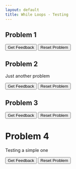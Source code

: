 ```yaml
---
layout: default
title: While Loops - Testing
---
```


## Problem 1
<div id="Testing 1-sortableTrash" class="sortable-code"></div> 
<div id="Testing 1-sortable" class="sortable-code"></div> 
<div style="clear:both;"></div> 
<p> 
    <input id="Testing 1-feedbackLink" value="Get Feedback" type="button" /> 
    <input id="Testing 1-newInstanceLink" value="Reset Problem" type="button" /> 
</p> 
<script type="text/javascript"> 
(function(){
  var initial = "number = int(input(&quot;Enter a number: &quot;))\n" +
    "if number &gt; 10:\n" +
    "	print(&quot;Greater than 10&quot;)\n" +
    "else:\n" +
    "	print(&quot;Less than 10&quot;)\n" +
    "number = input(&quot;Enter a number&quot;) #distractor";
  var parsonsPuzzle = new ParsonsWidget({
    "sortableId": "Testing 1-sortable",
    "max_wrong_lines": 1,
    "grader": ParsonsWidget._graders.LineBasedGrader,
    "exec_limit": 2500,
    "can_indent": false,
    "x_indent": 50,
    "lang": "en",
    "show_feedback": true,
    "trashId": "Testing 1-sortableTrash"
  });
  parsonsPuzzle.init(initial);
  parsonsPuzzle.shufffleLines();
  $("#Testing 1-newInstanceLink").click(function(event){ 
      event.preventDefault(); 
      parsonsPuzzle.shuffleLines(); 
  }); 
  $("#Testing 1-feedbackLink").click(function(event){ 
      event.preventDefault(); 
      parsonsPuzzle.getFeedback(); 
  }); 
})(); 
</script>

## Problem 2
Just another problem
<div id="MaybeThis-sortableTrash" class="sortable-code"></div> 
<div id="MaybeThis-sortable" class="sortable-code"></div> 
<div style="clear:both;"></div> 
<p> 
    <input id="MaybeThis-feedbackLink" value="Get Feedback" type="button" /> 
    <input id="MaybeThis-newInstanceLink" value="Reset Problem" type="button" /> 
</p> 
<script type="text/javascript"> 
(function(){
  var initial = "print(&quot;Simpler test&quot;)\n" +
    "print(&quot;Please work&quot;)";
  var parsonsPuzzle = new ParsonsWidget({
    "sortableId": "MaybeThis-sortable",
    "max_wrong_lines": 0,
    "grader": ParsonsWidget._graders.LineBasedGrader,
    "exec_limit": 2500,
    "can_indent": true,
    "x_indent": 50,
    "lang": "en",
    "show_feedback": true,
    "trashId": "MaybeThis-sortableTrash"
  });
  parsonsPuzzle.init(initial);
  parsonsPuzzle.shuffleLines();
  $("#MaybeThis-newInstanceLink").click(function(event){ 
      event.preventDefault(); 
      parsonsPuzzle.shuffleLines(); 
  }); 
  $("#MaybeThis-feedbackLink").click(function(event){ 
      event.preventDefault(); 
      parsonsPuzzle.getFeedback(); 
  }); 
})(); 
</script>

## Problem 3
<div id="p1-sortableTrash" class="sortable-code"></div>
<div id="p1-sortable" class="sortable-code"></div>
<div style="clear:both;"></div>
<p>
    <input id="p1-feedbackLink" value="Get Feedback" type="button" />
    <input id="p1-newInstanceLink" value="Reset Problem" type="button" />
</p>
<script type="text/javascript">
  var initial = "print(\"Hello\")\n" +
    "print(\" \")\n" +
    "print(\"World\")\n" +
    "print(\"!\")";
  var parsonsPuzzle = new ParsonsWidget({
    "sortableId": "p1-sortable",
    "max_wrong_lines": 10,
    "grader": ParsonsWidget._graders.LineBasedGrader,
    "exec_limit": 2500,
    "can_indent": false,
    "x_indent": 50,
    "lang": "en",
    "trashId": "p1-sortableTrash"
  });
  parsonsPuzzle.init(initial);
  parsonsPuzzle.shuffleLines();
  $("#p1-newInstanceLink").click(function(event){
      event.preventDefault();
      parsonsPuzzle.shuffleLines();
  });
  $("#p1-feedbackLink").click(function(event){
      event.preventDefault();
      parsonsPuzzle.getFeedback();
  });
</script>

# Problem 4
Testing a simple one
<div id="Next Test-sortableTrash" class="sortable-code"></div> 
<div id="Next Test-sortable" class="sortable-code"></div> 
<div style="clear:both;"></div> 
<p> 
    <input id="Next Test-feedbackLink" value="Get Feedback" type="button" /> 
    <input id="Next Test-newInstanceLink" value="Reset Problem" type="button" /> 
</p> 
<script type="text/javascript"> 
  var initial = "print(&quot;Simpler test&quot;)\n" +
    "print(&quot;Please work&quot;)";
  var parsonsPuzzle = new ParsonsWidget({
    "sortableId": "Next Test-sortable",
    "max_wrong_lines": 1,
    "grader": ParsonsWidget._graders.LineBasedGrader,
    "exec_limit": 2500,
    "can_indent": true,
    "x_indent": 50,
    "lang": "en",
    "show_feedback": true,
    "trashId": "Next Test-sortableTrash"
  });
  parsonsPuzzle.init(initial);
  parsonsPuzzle.shuffleLines();
  $("#Next Test-newInstanceLink").click(function(event){ 
      event.preventDefault(); 
      parsonsPuzzle.shuffleLines(); 
  }); 
  $("#Next Test-feedbackLink").click(function(event){ 
      event.preventDefault(); 
      parsonsPuzzle.getFeedback(); 
  }); 
</script>
